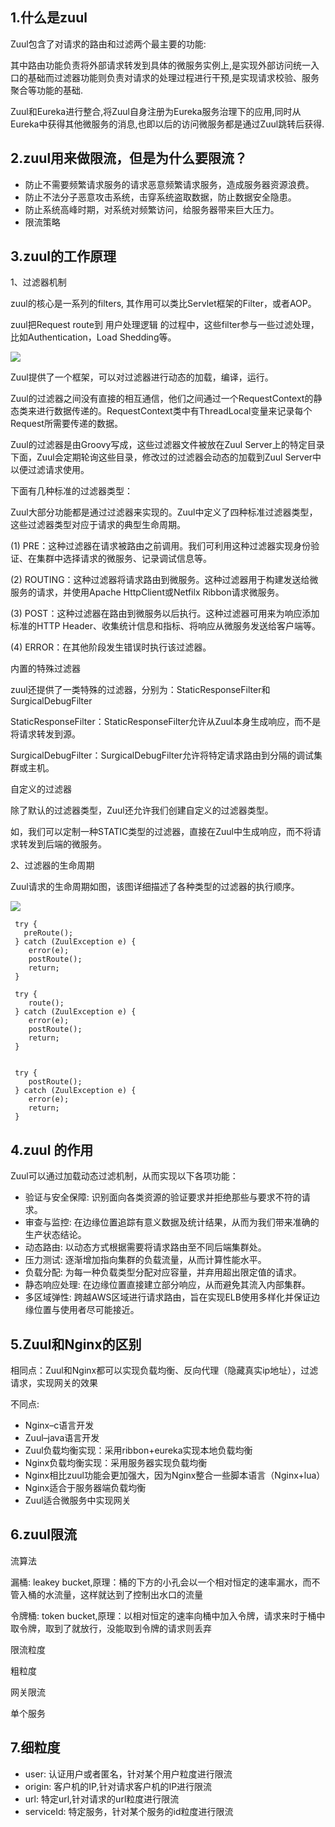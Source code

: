 ## 1.什么是zuul
   Zuul包含了对请求的路由和过滤两个最主要的功能:
   
   其中路由功能负责将外部请求转发到具体的微服务实例上,是实现外部访问统一入口的基础而过滤器功能则负责对请求的处理过程进行干预,是实现请求校验、服务聚合等功能的基础.
   
   Zuul和Eureka进行整合,将Zuul自身注册为Eureka服务治理下的应用,同时从Eureka中获得其他微服务的消息,也即以后的访问微服务都是通过Zuul跳转后获得.
   
## 2.zuul用来做限流，但是为什么要限流？
   * 防止不需要频繁请求服务的请求恶意频繁请求服务，造成服务器资源浪费。
   * 防止不法分子恶意攻击系统，击穿系统盗取数据，防止数据安全隐患。
   * 防止系统高峰时期，对系统对频繁访问，给服务器带来巨大压力。
   * 限流策略
## 3.zuul的工作原理
   1、过滤器机制
   
   zuul的核心是一系列的filters, 其作用可以类比Servlet框架的Filter，或者AOP。
   
   zuul把Request route到 用户处理逻辑 的过程中，这些filter参与一些过滤处理，比如Authentication，Load Shedding等。
   
   ![](https://img-blog.csdnimg.cn/20200128094408502.png?x-oss-process=image/watermark,type_ZmFuZ3poZW5naGVpdGk,shadow_10,text_aHR0cHM6Ly9ibG9nLmNzZG4ubmV0L3FxXzQ1MTIyMDEw,size_16,color_FFFFFF,t_70)
   
   Zuul提供了一个框架，可以对过滤器进行动态的加载，编译，运行。
   
   Zuul的过滤器之间没有直接的相互通信，他们之间通过一个RequestContext的静态类来进行数据传递的。RequestContext类中有ThreadLocal变量来记录每个Request所需要传递的数据。
   
   Zuul的过滤器是由Groovy写成，这些过滤器文件被放在Zuul Server上的特定目录下面，Zuul会定期轮询这些目录，修改过的过滤器会动态的加载到Zuul Server中以便过滤请求使用。
   
   下面有几种标准的过滤器类型：
   
   Zuul大部分功能都是通过过滤器来实现的。Zuul中定义了四种标准过滤器类型，这些过滤器类型对应于请求的典型生命周期。
   
   (1) PRE：这种过滤器在请求被路由之前调用。我们可利用这种过滤器实现身份验证、在集群中选择请求的微服务、记录调试信息等。
   
   (2) ROUTING：这种过滤器将请求路由到微服务。这种过滤器用于构建发送给微服务的请求，并使用Apache HttpClient或Netfilx Ribbon请求微服务。
   
   (3) POST：这种过滤器在路由到微服务以后执行。这种过滤器可用来为响应添加标准的HTTP Header、收集统计信息和指标、将响应从微服务发送给客户端等。
   
   (4) ERROR：在其他阶段发生错误时执行该过滤器。
   
   内置的特殊过滤器
   
   zuul还提供了一类特殊的过滤器，分别为：StaticResponseFilter和SurgicalDebugFilter
   
   StaticResponseFilter：StaticResponseFilter允许从Zuul本身生成响应，而不是将请求转发到源。
   
   SurgicalDebugFilter：SurgicalDebugFilter允许将特定请求路由到分隔的调试集群或主机。
   
   自定义的过滤器
   
   除了默认的过滤器类型，Zuul还允许我们创建自定义的过滤器类型。
   
   如，我们可以定制一种STATIC类型的过滤器，直接在Zuul中生成响应，而不将请求转发到后端的微服务。
   
   2、过滤器的生命周期
   
   Zuul请求的生命周期如图，该图详细描述了各种类型的过滤器的执行顺序。
   
   ![](https://img-blog.csdnimg.cn/20200128102310439.png?x-oss-process=image/watermark,type_ZmFuZ3poZW5naGVpdGk,shadow_10,text_aHR0cHM6Ly9ibG9nLmNzZG4ubmV0L3FxXzQ1MTIyMDEw,size_16,color_FFFFFF,t_70)
   
     try {
       preRoute();
     } catch (ZuulException e) {
        error(e);
        postRoute();
        return;
     }
     
     try {
        route();
     } catch (ZuulException e) {
        error(e);
        postRoute();
        return;
     }
     
     
     try {
        postRoute();
     } catch (ZuulException e) {
        error(e);
        return;
     }
     
## 4.zuul 的作用
   Zuul可以通过加载动态过滤机制，从而实现以下各项功能：
   
   * 验证与安全保障: 识别面向各类资源的验证要求并拒绝那些与要求不符的请求。
   * 审查与监控: 在边缘位置追踪有意义数据及统计结果，从而为我们带来准确的生产状态结论。
   * 动态路由: 以动态方式根据需要将请求路由至不同后端集群处。
   * 压力测试: 逐渐增加指向集群的负载流量，从而计算性能水平。
   * 负载分配: 为每一种负载类型分配对应容量，并弃用超出限定值的请求。
   * 静态响应处理: 在边缘位置直接建立部分响应，从而避免其流入内部集群。
   * 多区域弹性: 跨越AWS区域进行请求路由，旨在实现ELB使用多样化并保证边缘位置与使用者尽可能接近。
   
## 5.Zuul和Nginx的区别
   相同点：Zuul和Nginx都可以实现负载均衡、反向代理（隐藏真实ip地址），过滤请求，实现网关的效果
   
   不同点:
   
   * Nginx–c语言开发
   * Zuul–java语言开发
   * Zuul负载均衡实现：采用ribbon+eureka实现本地负载均衡
   * Nginx负载均衡实现：采用服务器实现负载均衡
   * Nginx相比zuul功能会更加强大，因为Nginx整合一些脚本语言（Nginx+lua）
   * Nginx适合于服务器端负载均衡
   * Zuul适合微服务中实现网关
   
## 6.zuul限流
   流算法
   
   漏桶: leakey bucket,原理：桶的下方的小孔会以一个相对恒定的速率漏水，而不管入桶的水流量，这样就达到了控制出水口的流量
   
   令牌桶: token bucket,原理：以相对恒定的速率向桶中加入令牌，请求来时于桶中取令牌，取到了就放行，没能取到令牌的请求则丢弃
   
   限流粒度
   
   粗粒度
   
   网关限流
   
   单个服务
   
## 7.细粒度
   * user: 认证用户或者匿名，针对某个用户粒度进行限流
   * origin: 客户机的IP,针对请求客户机的IP进行限流
   * url: 特定url,针对请求的url粒度进行限流
   * serviceId: 特定服务，针对某个服务的id粒度进行限流

     
   
  
 